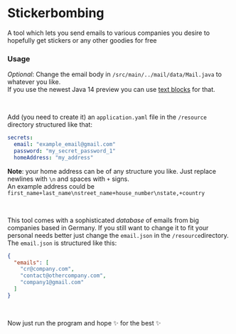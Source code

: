 # Stickerbombing
A tool which lets you send emails to various companies you desire to hopefully get stickers or any other goodies for free

### Usage

*Optional*: Change the email body in `/src/main/../mail/data/Mail.java` to whatever you like.  
If you use the newest Java 14 preview you can use [text blocks](https://openjdk.java.net/jeps/355) for that.

<br>

Add (you need to create it) an `application.yaml` file in the `/resource` directory structured like that:
```YAML
secrets:
  email: "example_email@gmail.com"
  password: "my_secret_password_1"
  homeAddress: "my_address"
```

**Note**: your home address can be of any structure you like. Just replace newlines with `\n` and spaces with `+` signs.  
An example address could be `first_name+last_name\nstreet_name+house_number\nstate,+country`

<br>

This tool comes with a sophisticated *database* of emails from big companies based in Germany. If you still want to change it to fit your personal needs better just change the `email.json` in the `/resource`directory.  
The `email.json` is structured like this:
```JSON
{
  "emails": [
    "cr@company.com",
    "contact@othercompany.com",
    "company1@gmail.com"
  ]
}
```
<br>

Now just run the program and hope ✨ for the best ✨

